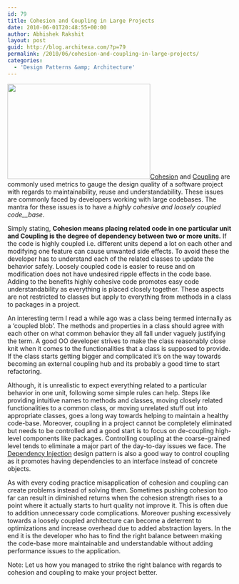 ```yaml
---
id: 79
title: Cohesion and Coupling in Large Projects
date: 2010-06-01T20:48:55+00:00
author: Abhishek Rakshit
layout: post
guid: http://blog.architexa.com/?p=79
permalink: /2010/06/cohesion-and-coupling-in-large-projects/
categories:
  - 'Design Patterns &amp; Architecture'
---
```

<!--S-ButtonZ 1.1.5 Start-->

<div style="float: left; width: 42px; padding-right: 10px; margin: 0 -52px 0 0; position: relative; left: -62px; top: 8px">
</div>

<!--S-ButtonZ 1.1.5 End-->

<img class="alignright size-full wp-image-80" title="Cohesion and Coupling" src="{{site.baseurl}}/assets/uploads/2010/06/huddle.jpg" alt="" width="320" height="213" srcset="{{site.baseurl}}/assets/uploads/2010/06/huddle.jpg 500w, {{site.baseurl}}/assets/uploads/2010/06/huddle-300x199.jpg 300w" sizes="(max-width: 320px) 100vw, 320px" /><a href="http://en.wikipedia.org/wiki/Cohesion_(computer_science)" target="_blank">Cohesion</a> and [Coupling](http://en.wikipedia.org/wiki/Coupling_(computer_science)) are commonly used metrics to gauge the design quality of a software project with regards to maintainability, reuse and understandability. These issues are commonly faced by developers working with large codebases. The mantra for these issues is to have a _highly cohesive and loosely coupled code__base_.

Simply stating, **Cohesion means placing related code in one particular unit and Coupling is the degree of dependency between two or more units.** If the code is highly coupled i.e. different units depend a lot on each other and modifying one feature can cause unwanted side effects. To avoid these the developer has to understand each of the related classes to update the behavior safely. Loosely coupled code is easier to reuse and on modification does not have undesired ripple effects in the code base. Adding to the benefits highly cohesive code promotes easy code understandability as everything is placed closely together. These aspects are not restricted to classes but apply to everything from methods in a class to packages in a project.

<!--more-->An interesting term I read a while ago was a class being termed internally as a ‘coupled blob’. The methods and properties in a class should agree with each other on what common behavior they all fall under vaguely justifying the term. A good OO developer strives to make the class reasonably close knit when it comes to the functionalities that a class is supposed to provide. If the class starts getting bigger and complicated it’s on the way towards becoming an external coupling hub and its probably a good time to start refactoring.

Although, it is unrealistic to expect everything related to a particular behavior in one unit, following some simple rules can help. Steps like providing intuitive names to methods and classes, moving closely related functionalities to a common class, or moving unrelated stuff out into appropriate classes, goes a long way towards helping to maintain a healthy code-base. Moreover, coupling in a project cannot be completely eliminated but needs to be controlled and a good start is to focus on de-coupling high-level components like packages. Controlling coupling at the coarse-grained level tends to eliminate a major part of the day-to-day issues we face. The <a href="http://blog.architexa.com/2010/04/simplifying-dependency-injection/" target="_blank">Dependency Injection</a> design pattern is also a good way to control coupling as it promotes having dependencies to an interface instead of concrete objects.

As with every coding practice misapplication of cohesion and coupling can create problems instead of solving them. Sometimes pushing cohesion too far can result in diminished returns when the cohesion strength rises to a point where it actually starts to hurt quality not improve it. This is often due to addition unnecessary code complications. Moreover pushing excessively towards a loosely coupled architecture can become a deterrent to optimizations and increase overhead due to added abstraction layers. In the end it is the developer who has to find the right balance between making the code-base more maintainable and understandable without adding performance issues to the application.

Note: Let us how you managed to strike the right balance with regards to cohesion and coupling to make your project better.

<div style="clear:both;">
  &nbsp;
</div>